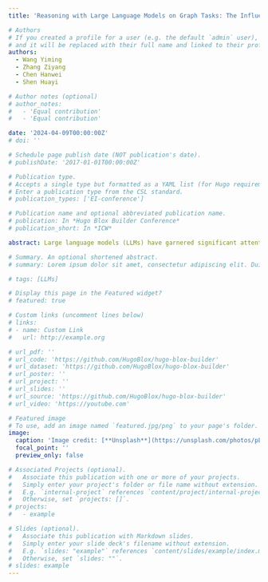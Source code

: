 ```yaml
---
title: 'Reasoning with Large Language Models on Graph Tasks: The Influence of Temperature'

# Authors
# If you created a profile for a user (e.g. the default `admin` user), write the username (folder name) here
# and it will be replaced with their full name and linked to their profile.
authors:
  - Wang Yiming
  - Zhang Ziyang
  - Chen Hanwei
  - Shen Huayi

# Author notes (optional)
# author_notes:
#   - 'Equal contribution'
#   - 'Equal contribution'

date: '2024-04-09T00:00:00Z'
# doi: ''

# Schedule page publish date (NOT publication's date).
# publishDate: '2017-01-01T00:00:00Z'

# Publication type.
# Accepts a single type but formatted as a YAML list (for Hugo requirements).
# Enter a publication type from the CSL standard.
# publication_types: ['EI-conference']

# Publication name and optional abbreviated publication name.
# publication: In *Hugo Blox Builder Conference*
# publication_short: In *ICW*

abstract: Large language models (LLMs) have garnered significant attention due to their impressive performance across various fields. Consequently, numerous researchers are exploring the potential of applying these models to graph problems. However, the effect of the temperature coefficient on graph reasoning within large models remains underexplored. To this end, we investigate the effect of temperature by using NLGraph as a benchmark. We aim to explore the effect of varying the temperature parameter in the discrete range of 0 to 1 on the models’ inference performance. The experimental results show that the LLMs’ sensitivity to temperature varies across tasks at different difficulty levels. In most cases, the accuracy is higher at moderate temperatures and lower at extreme temperature settings, suggesting that proper temperature tuning can improve inference performance. In addition, the effect of temperature change on accuracy is more significant in the shortest path problem. As the temperature increases, the tendency of the model to explore different solutions increases and the creativity and disorder of the response increases, leading to a decrease in accuracy and causing an increase in the rate of change.

# Summary. An optional shortened abstract.
# summary: Lorem ipsum dolor sit amet, consectetur adipiscing elit. Duis posuere tellus ac convallis placerat. Proin tincidunt magna sed ex sollicitudin condimentum.

# tags: [LLMs]

# Display this page in the Featured widget?
# featured: true

# Custom links (uncomment lines below)
# links:
# - name: Custom Link
#   url: http://example.org

# url_pdf: ''
# url_code: 'https://github.com/HugoBlox/hugo-blox-builder'
# url_dataset: 'https://github.com/HugoBlox/hugo-blox-builder'
# url_poster: ''
# url_project: ''
# url_slides: ''
# url_source: 'https://github.com/HugoBlox/hugo-blox-builder'
# url_video: 'https://youtube.com'

# Featured image
# To use, add an image named `featured.jpg/png` to your page's folder.
image:
  caption: 'Image credit: [**Unsplash**](https://unsplash.com/photos/pLCdAaMFLTE)'
  focal_point: ''
  preview_only: false

# Associated Projects (optional).
#   Associate this publication with one or more of your projects.
#   Simply enter your project's folder or file name without extension.
#   E.g. `internal-project` references `content/project/internal-project/index.md`.
#   Otherwise, set `projects: []`.
# projects:
#   - example

# Slides (optional).
#   Associate this publication with Markdown slides.
#   Simply enter your slide deck's filename without extension.
#   E.g. `slides: "example"` references `content/slides/example/index.md`.
#   Otherwise, set `slides: ""`.
# slides: example
---
```


<!-- {{% callout note %}}
Click the _Cite_ button above to demo the feature to enable visitors to import publication metadata into their reference management software.
{{% /callout %}}

{{% callout note %}}
Create your slides in Markdown - click the _Slides_ button to check out the example.
{{% /callout %}}

Add the publication's **full text** or **supplementary notes** here. You can use rich formatting such as including [code, math, and images](https://docs.hugoblox.com/content/writing-markdown-latex/). -->
